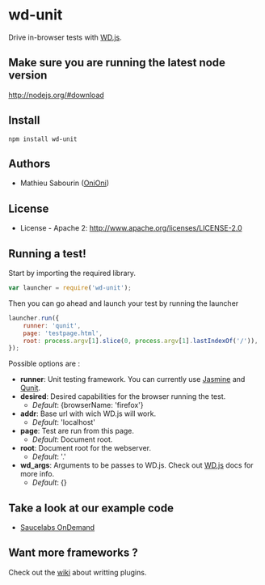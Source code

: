 wd-unit
==============

Drive in-browser tests with [WD.js](https://github.com/admc/wd).

## Make sure you are running the latest node version

http://nodejs.org/#download

## Install

```shell
npm install wd-unit
```

## Authors

  - Mathieu Sabourin ([OniOni](http://github.com/OniOni))
  
## License

  * License - Apache 2: http://www.apache.org/licenses/LICENSE-2.0

## Running a test!

Start by importing the required library.

```javascript
var launcher = require('wd-unit');
```

Then you can go ahead and launch your test by running the launcher
```javascript
launcher.run({
    runner: 'qunit',
    page: 'testpage.html',
    root: process.argv[1].slice(0, process.argv[1].lastIndexOf('/')),
});
```

Possible options are :
- __runner__: Unit testing framework. You can currently use [Jasmine](http://pivotal.github.com/jasmine/) and [Qunit](http://docs.jquery.com/QUnit).
- __desired__: Desired capabilities for the browser running the test. 
  - _Default_: {browserName: 'firefox'}
- __addr__: Base url with wich WD.js will work.
  - _Default_: 'localhost'
- __page__: Test are run from this page.
  - _Default_: Document root.
- __root__: Document root for the webserver.
  - _Default_: '.'
- __wd_args__: Arguments to be passes to WD.js. Check out [WD.js](https://github.com/admc/wd) docs for more info.
  - _Default_: {}

## Take a look at our example code

- [Saucelabs OnDemand](https://github.com/OniOni/wd-unit/wiki/Sauce-Ondemand)

## Want more frameworks ?

Check out the [wiki](https://github.com/OniOni/wd-unit/wiki/Writting-pugins-for-testing-frameworks) about writting plugins.